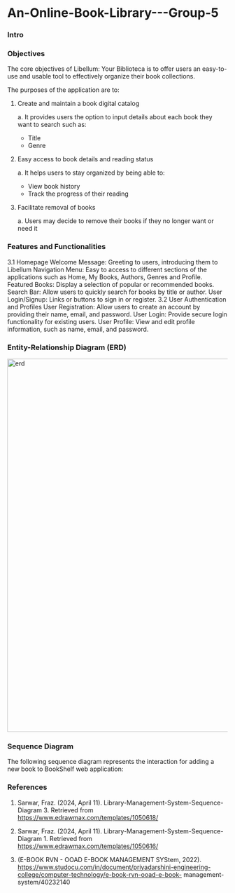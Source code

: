# An-Online-Book-Library---Group-5


### Intro

### Objectives
The core objectives of Libellum: Your Biblioteca  is to offer users an easy-to-use and usable tool to effectively organize their book collections.

The purposes of the application are to:

  1. Create and maintain a book digital catalog
     
     a. It provides users the option to input details about each book they want to search such as: 
     - Title
     - Genre
   
 2. Easy access to book details and reading status 

    a. It helps users to stay organized by being able to:
    - View book history
    - Track the progress of their reading 
 
 3. Facilitate removal of books

    a. Users may decide to remove their books if they no longer want or need it

### Features and Functionalities
  3.1 Homepage
    Welcome Message: Greeting to users, introducing them to Libellum
    Navigation Menu: Easy to access to different sections of the applications such as Home, My      Books, Authors, Genres and Profile.
    Featured Books: Display a selection of popular or recommended books.
    Search Bar: Allow users to quickly search for books by title or author.
    User Login/Signup: Links or buttons to sign in or register.
  3.2 User Authentication and Profiles
    User Registration: Allow users to create an account by providing their name, email, and password.
    User Login: Provide secure login functionality for existing users.
    User Profile: View and edit profile information, such as name, email, and password.

### Entity-Relationship Diagram (ERD)
<img width="851" alt="erd" src="https://github.com/nrathifa/An-Online-Book-Library---Group-5/assets/152828160/f3561680-5920-464a-b16e-b6193916dd4e"> 

### Sequence Diagram
The following sequence diagram represents the interaction for adding a new book to BookShelf web application:


### References
  1. Sarwar, Fraz. (2024, April 11). Library-Management-System-Sequence-Diagram 3. Retrieved from https://www.edrawmax.com/templates/1050618/


  2. Sarwar, Fraz. (2024, April 11). Library-Management-System-Sequence-Diagram 1. Retrieved from https://www.edrawmax.com/templates/1050616/


  3. (E-BOOK RVN - OOAD E-BOOK MANAGEMENT SYStem, 2022). https://www.studocu.com/in/document/priyadarshini-engineering-college/computer-technology/e-book-rvn-ooad-e-book-         management-system/40232140 

  
